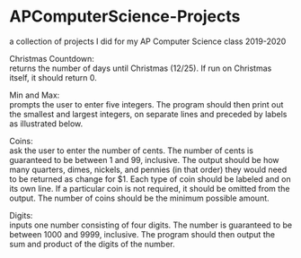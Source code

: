# APComputerScience-Projects
a collection of projects I did for my AP Computer Science class 2019-2020   
    
Christmas Countdown:    
returns the number of days until Christmas (12/25). If run on Christmas itself, it should return 0.     

Min and Max:    
prompts the user to enter five integers. The program should then print out the smallest and largest integers, on separate lines and preceded by labels as illustrated below.    

Coins:      
ask the user to enter the number of cents. The number of cents is guaranteed to be between 1 and 99, inclusive. The output should be how many quarters, dimes, nickels, and pennies (in that order) they would need to be returned as change for $1. Each type of coin should be labeled and on its own line. If a particular coin is not required, it should be omitted from the output. The number of coins should be the minimum possible amount.    

Digits:     
inputs one number consisting of four digits. The number is guaranteed to be between 1000 and 9999, inclusive. The program should then output the sum and product of the digits of the number.
